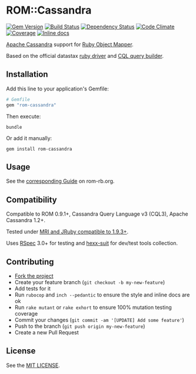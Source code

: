 ROM::Cassandra
==============

[![Gem Version](https://img.shields.io/gem/v/rom-cassandra.svg?style=flat)][gem]
[![Build Status](https://img.shields.io/travis/rom-rb/rom-cassandra/master.svg?style=flat)][travis]
[![Dependency Status](https://img.shields.io/gemnasium/rom-rb/rom-cassandra.svg?style=flat)][gemnasium]
[![Code Climate](https://img.shields.io/codeclimate/github/rom-rb/rom-cassandra.svg?style=flat)][codeclimate]
[![Coverage](https://img.shields.io/coveralls/rom-rb/rom-cassandra.svg?style=flat)][coveralls]
[![Inline docs](http://inch-ci.org/github/rom-rb/rom-cassandra.svg)][inch]

[builder]: https://github.com/nepalez/query_builder
[cassandra]: http://www.planetcassandra.org/
[codeclimate]: https://codeclimate.com/github/rom-rb/rom-cassandra
[coveralls]: https://coveralls.io/r/rom-rb/rom-cassandra
[driver]: https://github.com/datastax/ruby-driver
[gem]: https://rubygems.org/gems/rom-cassandra
[gemnasium]: https://gemnasium.com/rom-rb/rom-cassandra
[github]: https://github.com/rom-rb/rom-cassandra
[guide]: http://rom-rb.org/guides/adapters/cassandra/
[hexx-suit]: https://github.com/nepalez/hexx-suit
[inch]: https://inch-ci.org/github/rom-rb/rom-cassandra
[license]: LICENSE
[rom]: https://rom-rb.org
[rspec]: http://rspec.org
[travis]: https://travis-ci.org/rom-rb/rom-cassandra
[versions]: .travis.yml

[Apache Cassandra][cassandra] support for [Ruby Object Mapper][rom].

Based on the official datastax [ruby driver][driver] and [CQL query builder][builder].

Installation
------------

Add this line to your application's Gemfile:

```ruby
# Gemfile
gem "rom-cassandra"
```

Then execute:

```
bundle
```

Or add it manually:

```
gem install rom-cassandra
```

Usage
-----

See the [corresponding Guide][guide] on rom-rb.org.

Compatibility
-------------

Compatible to ROM 0.9.1+, Cassandra Query Language v3 (CQL3), Apache Cassandra 1.2+.

Tested under [MRI and JRuby compatible to 1.9.3+][versions].

Uses [RSpec][rspec] 3.0+ for testing and [hexx-suit][hexx-suit] for dev/test tools collection.

Contributing
------------

* [Fork the project][github]
* Create your feature branch (`git checkout -b my-new-feature`)
* Add tests for it
* Run `rubocop` and `inch --pedantic` to ensure the style and inline docs are ok
* Run `rake mutant` or `rake exhort` to ensure 100% mutation testing coverage
* Commit your changes (`git commit -am '[UPDATE] Add some feature'`)
* Push to the branch (`git push origin my-new-feature`)
* Create a new Pull Request

License
-------

See the [MIT LICENSE][license].
